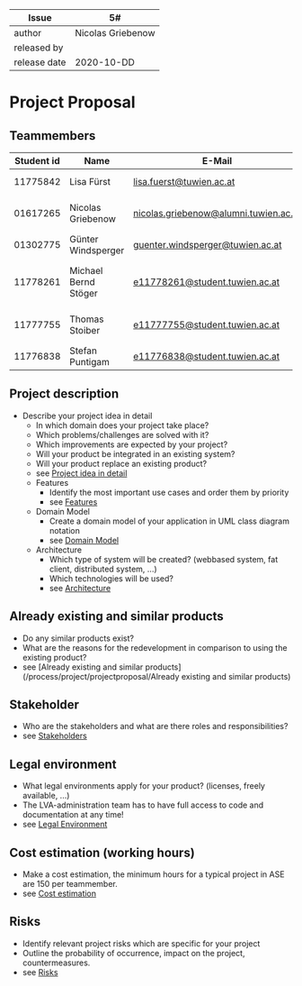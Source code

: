 | Issue        | 5# |
| ------------ | -- |
| author       | Nicolas Griebenow |
| released by  |  |
| release date | 2020-10-DD |


# Project Proposal

## Teammembers
| Student id | Name                 | E-Mail                                | Role                                        |
| ---------- | -------------------- | ------------------------------------- | ------------------------------------------- |
| 11775842   | Lisa Fürst           | lisa.fuerst@tuwien.ac.at              | UI/UX/Corporate Design                      |
| 01617265   | Nicolas Griebenow    | nicolas.griebenow@alumni.tuwien.ac.at | Team Coordination, Risk Manager             |
| 01302775   | Günter Windsperger   | guenter.windsperger@tuwien.ac.at      | Test Manager                                |
| 11778261   | Michael Bernd Stöger | e11778261@student.tuwien.ac.at        | Technical Architect, Continuous Integration |
| 11777755   | Thomas Stoiber       | e11777755@student.tuwien.ac.at        | Quality Assurance/Code Style Guides         |
| 11776838   | Stefan Puntigam      | e11776838@student.tuwien.ac.at        | Security, Documentation                     |

## Project description
 - Describe your project idea in detail
    - In which domain does your project take place?
    - Which problems/challenges are solved with it?
    - Which improvements are expected by your project?
    - Will your product be integrated in an existing system?
    - Will your product replace an existing product?
    - see [Project idea in detail](/process/project/projectproposal/Project-idea-in-detail)
    - Features
       - Identify the most important use cases and order them by priority
       - see [Features](/process/project/projectproposal/Features)
    - Domain Model
       - Create a domain model of your application in UML class diagram notation
       - see [Domain Model](/process/project/projectproposal/Domain-model)
    - Architecture
       - Which type of system will be created? (webbased system, fat client, distributed system, ...)
       - Which technologies will be used?
       - see [Architecture](/process/project/projectproposal/Architecture)

## Already existing and similar products
 - Do any similar products exist?
 - What are the reasons for the redevelopment in comparison to using the existing product?
 - see [Already existing and similar products](/process/project/projectproposal/Already existing and similar products)

## Stakeholder
 - Who are the stakeholders and what are there roles and responsibilities?
 - see [Stakeholders](/process/project/projectproposal/Stakeholders)

## Legal environment
 - What legal environments apply for your product? (licenses, freely available, ...)
 - The LVA-administration team has to have full access to code and documentation at any time!
 - see [Legal Environment](/process/project/projectproposal/Legal-environment)

## Cost estimation (working hours)
 - Make a cost estimation, the minimum hours for a typical project in ASE are 150 per teammember.
 - see [Cost estimation](/process/project/projectproposal/Cost-Estimation)

## Risks
 - Identify relevant project risks which are specific for your project
 - Outline the probability of occurrence, impact on the project, countermeasures.
 - see [Risks](/process/risks/Risks)
